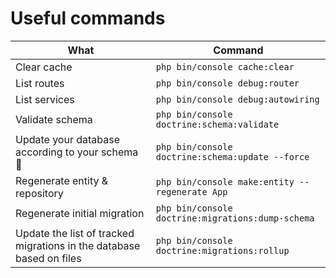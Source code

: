 # Useful commands

| What | Command |
|-|-|
| Clear cache | `php bin/console cache:clear` |
| List routes | `php bin/console debug:router` |
| List services | `php bin/console debug:autowiring` |
| Validate schema | `php bin/console doctrine:schema:validate` |
| Update your database according to your schema 🎉 | `php bin/console doctrine:schema:update --force` |
| Regenerate entity & repository | `php bin/console make:entity --regenerate App` |
| Regenerate initial migration | `php bin/console doctrine:migrations:dump-schema` |
| Update the list of tracked migrations in the database based on files | `php bin/console doctrine:migrations:rollup` |
